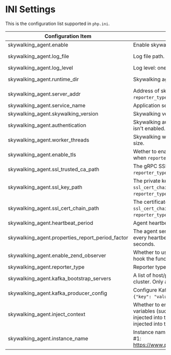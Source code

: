 # INI Settings

This is the configuration list supported in `php.ini`.

| Configuration Item                               | Description                                                                                                                                                                                                                                       | Default Value             |
| ------------------------------------------------ |---------------------------------------------------------------------------------------------------------------------------------------------------------------------------------------------------------------------------------------------------| ------------------------- |
| skywalking_agent.enable                          | Enable skywalking_agent extension or not.                                                                                                                                                                                                         | Off                       |
| skywalking_agent.log_file                        | Log file path.                                                                                                                                                                                                                                    | /tmp/skywalking-agent.log |
| skywalking_agent.log_level                       | Log level: one of `OFF`, `TRACE`, `DEBUG`, `INFO`, `WARN`, `ERROR`.                                                                                                                                                                               | INFO                      |
| skywalking_agent.runtime_dir                     | Skywalking agent runtime directory.                                                                                                                                                                                                               | /tmp/skywalking-agent     |
| skywalking_agent.server_addr                     | Address of skywalking oap server. Only available when `reporter_type` is `grpc`.                                                                                                                                                                  | 127.0.0.1:11800           |
| skywalking_agent.service_name                    | Application service name.                                                                                                                                                                                                                         | hello-skywalking          |
| skywalking_agent.skywalking_version              | Skywalking version, 8 or 9.                                                                                                                                                                                                                       | 8                         |
| skywalking_agent.authentication                  | Skywalking authentication token, let it empty if the backend isn't enabled. Only available when `reporter_type` is `grpc`.                                                                                                                        |                           |
| skywalking_agent.worker_threads                  | Skywalking worker threads, 0 will auto set as the cpu core size.                                                                                                                                                                                  | 0                         |
| skywalking_agent.enable_tls                      | Wether to enable tls for gPRC, default is false. Only available when `reporter_type` is `grpc`.                                                                                                                                                   | Off                       |
| skywalking_agent.ssl_trusted_ca_path             | The gRPC SSL trusted ca file. Only available when `reporter_type` is `grpc`.                                                                                                                                                                      |                           |
| skywalking_agent.ssl_key_path                    | The private key file. Enable mTLS when `ssl_key_path` and `ssl_cert_chain_path` exist. Only available when `reporter_type` is `grpc`.                                                                                                             |                           |
| skywalking_agent.ssl_cert_chain_path             | The certificate file. Enable mTLS when `ssl_key_path` and `ssl_cert_chain_path` exist. Only available when `reporter_type` is `grpc`.                                                                                                             |                           |
| skywalking_agent.heartbeat_period                | Agent heartbeat report period. Unit, second.                                                                                                                                                                                                      | 30                        |
| skywalking_agent.properties_report_period_factor | The agent sends the instance properties to the backend every heartbeat_period * properties_report_period_factor seconds.                                                                                                                          | 10                        |
| skywalking_agent.enable_zend_observer            | Whether to use `zend observer` instead of `zend_execute_ex` to hook the functions, this feature is only available for PHP8+.                                                                                                                      | Off                       |
| skywalking_agent.reporter_type                   | Reporter type, optional values are `grpc` and `kafka`.                                                                                                                                                                                            | grpc                      |
| skywalking_agent.kafka_bootstrap_servers         | A list of host/port pairs to use for connect to the Kafka cluster. Only available when `reporter_type` is `kafka`.                                                                                                                                |                           |
| skywalking_agent.kafka_producer_config           | Configure Kafka Producer configuration in JSON format `{"key": "value}`. Only available when `reporter_type` is `kafka`.                                                                                                                          | {}                        |
| skywalking_agent.inject_context                  | Whether to enable automatic injection of skywalking context variables (such as `SW_TRACE_ID`). For `php-fpm` mode, it will be injected into the `$_SERVER` variable. For `swoole` mode, it will be injected into the `$request->server` variable. | Off                    |
| skywalking_agent.instance_name                   | Instance name. You can set ${HOSTNAME}, refer example #1: https://www.php.net/manual/en/install.fpm.configuration.php                                                                                                                             |                     |

